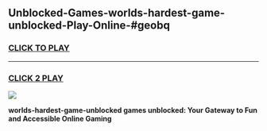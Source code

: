 
## Unblocked-Games-worlds-hardest-game-unblocked-Play-Online-#geobq
<h3>
<a href="https://premium.freeplayer.one?title=worlds-hardest-game-unblocked&ref=27F">CLICK TO PLAY</a></h3>
<hr>

<h3>
<a href="https://premium.freeplayer.one?title=worlds-hardest-game-unblocked&ref=27F">CLICK 2 PLAY</a>
  
</h3>

<a href="https://premium.freeplayer.one?title=worlds-hardest-game-unblocked&ref=27F"><img src="https://clearcache.store/games.png"></a>


**worlds-hardest-game-unblocked games unblocked: Your Gateway to Fun and Accessible Online Gaming**

